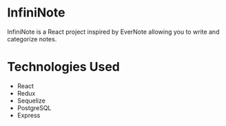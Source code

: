 # InfiniNote

InfiniNote is a React project inspired by EverNote allowing you to write and categorize notes.

# Technologies Used
- React
- Redux
- Sequelize
- PostgreSQL
- Express

